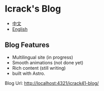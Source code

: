 # Icrack's Blog

- [中文](README_zh.md)
- [English](README.md)

## Blog Features

- Multilingual site (in progress)
- Smooth animations (not done yet)
- Rich content (still writing)
- built with Astro.

Blog Url: <http://localhost:4321/icrack41-blog/>
